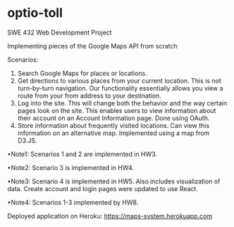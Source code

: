 # optio-toll
SWE 432 Web Development Project

Implementing pieces of the Google Maps API from scratch

Scenarios:

1. Search Google Maps for places or locations.
2. Get directions to various places from your current location. This is not turn-by-turn navigation. Our functionality essentially allows you view a route from your from address to your destination.
3. Log into the site. This will change both the behavior and the way certain pages look on the site. This enables users to view information about their account on an Account Information page. Done using OAuth.
4. Store information about frequently visited locations. Can view this information on an alternative map. Implemented using a map from D3.JS.

•Note1: Scenarios 1 and 2 are implemented in HW3.

•Note2: Scenario 3 is implemented in HW4.

•Note3: Scenario 4 is implemented in HW5. Also includes visualization of data. Create account and login pages were updated to use React.

•Note4: Scenarios 1-3 implemented by HW8. 

Deployed application on Heroku: https://maps-system.herokuapp.com


